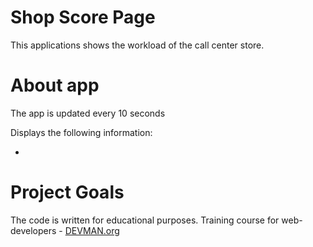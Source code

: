 # Shop Score Page

This applications shows the workload of the call center store.

# About app

The app is updated every 10 seconds

Displays the following information:

- 


# Project Goals

The code is written for educational purposes. Training course for web-developers - [DEVMAN.org](https://devman.org)
